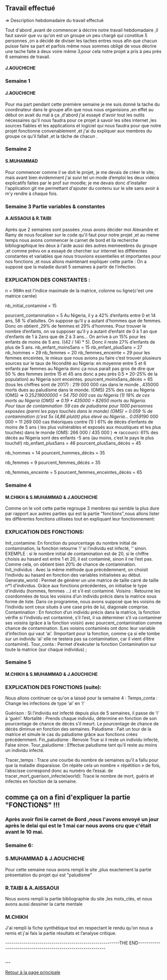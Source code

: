 ## Travail effectué 

=> Description hebdomadaire du travail effectué 

Tout d'abord ,avant de commencer à décrire notre travail hebdomadaire ,il faut savoir que vu qu'on est un groupe un peu chargé qui constitue 5 personnes ,on a décidé de diviser les taches entres nous afin que chacun puisse faire sa part et parfois même nous sommes obligé de vous décrire une tache faite à deux  voire même 3,pour cela notre projet a pris à peu près 6 semaines de travail.

   #### J.AOUCHICHE 
### Semaine 1 
#### J.AOUCHICHE
Pour ma part pendant cette première semaine je me suis donné la tache du coordinateur dans le groupe afin que nous nous organisions ,en effet au début on avait du mal à ça ,d'abord j'ai essayé d'avoir tout les outils nécessaires qu'il nous faudra pour ce projet à savoir les sites internet ,les sources fiables et les applications et logiciel qui nous faudra pour que notre projet fonctionne convenablement ,et j'ai du expliquer aux membres du groupe ce qu'il fallait ,et la tâche de chacun .

### Semaine 2 
#### S.MUHAMMAD
Pour commencer comme il se doit le projet, je me devais de créer le site; mais avant bien évidemment j'ai suivi tel un mode d’emploi les deux vidéos explicatifs faites par le prof sur moodle; je me devais donc d'installer l'application git me permettant d'ajouter du contenu sur le site sans avoir à m'y rendre à chaque fois. 

### Semaine 3  Partie variables & constantes
#### A.AISSAOUI & R.TAIBI
Après que 2 semaines sont passées ,nous avons décider moi Alexandre et Ramy de nous focaliser sur le code qu'il faut pour notre projet ,et au meme temps nous avons commencer le carnet de bord et lla recherche bibliographique les deux à l'aide aussi des autres memeeebres du groupe ,et comme prévu on a essayé de chercher sur internet les différentes constantes et variables que nous trouvions essentielles et importantes pour nos fonctions ,et nous allons maintenant expliquer cette partie :
On a supposé que la maladie durait 5 semaines à partir de l’infection.
### EXPLICATION DES CONSTANTES :
n = 99#n est l'indice maximale de la matrice, colonne ou ligne(c'est une matrice carrée)

nb_initial_contaminé = 15

pourcent_contamination = 5
Au Nigeria, il y a 42% d’enfants entre 0 et 14 ans, 58 % d’adultes. On suppose qu’il y a autant d’hommes que de femmes. Donc on obtient ,29% de femmes et 29% d’hommes.
Pour trouver le nombre d’enfants, on va supposer qu’il y a autant d’enfant de 0 à 1 an que d’enfants de 1 à 2ans que de 2 à 3 ans…
On arrive à un 15% pour les enfants de moins de 5 ans. ((42 / 14) * 5). Donc il reste 27% d’enfants de plus de 5 ans.
nb_enfant_moins5ans = 15
nb_enfant_plus5ans = 27
nb_hommes = 29
nb_femmes = 20
nb_femmes_enceinte = 29
pour les femmes enceintes, le mieux que nous avions pu faire c’est trouver plusieurs sources sur le taux de fécondité au Nigeria: en moyenne entre 5 et 6 enfants par femmes au Nigeria donc ça nous paraît pas gros de dire que 50 % des femmes (entre 15 et 45 ans donc a peu près 0.5 * 20-25% de la population) au Nigeria sont enceintes.
pourcent_moins5ans_décès = 65
(tous les chiffres sont de 2017) : 219 000 000 cas dans le monde , 435000 morts dues au paludisme dans le monde. (OMS)
25% des cas au Nigeria (OMS) => 0.25*219000000 = 54 750 000 cas au Nigeria (1)
19% de ces morts au Nigeria (OMS)  => 0.19 * 435000 = 82650 morts au Nigeria.  
Pour taux de contamination :59 cas de paludisme pour 1000 personnes exposées (parmi les pays touchés dans le monde) (OMS) = 0.059 % de contamination (c’est 5x (4,86 plutôt) plus élevé au Nigeria… 0.059*190 000 000 = 11 269 000 cas théoriques contre (1) )
61% de décès d’enfants de moins de 5 ans ( les plus vulnérables et exposés aux moustiques et les plus touchés) dans le monde (OMS: 266 000 / 435 000 ) => raccourci: 61% des décès au Nigeria sont des enfants -5 ans (au moins, c’est le pays le plus touché!) 
nb_enfant_plus5ans = 46
pourcent_plus5ans_décès = 45

nb_hommes = 14
pourcent_hommes_décès = 35

nb_femmes = 9
pourcent_femmes_décès = 35

nb_femmes_enceinte = 5
pourcent_femmes_enceintes_décès = 65

### Semaine 4
#### M.CHIKH & S.MUHAMMAD & J.AOUCHICHE
Comme on le voit cette partie regroupe 3 membres qui semble la plus dure par rapport aux autres parties qui est la partie "fonctions",nous allons lister les différentes fonctions utilisées tout en expliquant leur fonctionnement:

### EXPLICATION DES FONCTIONS:
Init_contamine:
En fonction du pourcentage du nombre initial de contamination, la fonction retourne ‘i’ si l’individu est infecté, ‘’ sinon. EXEMPLE : si le nombre initial de contamination est de 20, si le chiffre choisis au hasard est entre 1 et 20, il est contaminé, sinon il ne l’est pas. Comme cela, on obtient bien 20% de chance de contamination.
Init_individus : 
Avec la même méthode que précédemment, on choisit l’individu au hasard en fonction des variables initialisées au début.
Generate_world :
Permet de générer un une matrice de taille carré de taille n*1 d’individus. Grâce aux fonctions précédentes, on initialise le type d’individu (hommes, femmes …) et s’il est contaminé.
Voisins :
Retourne les coordonnées de tous les voisins d’un individu précis dans la matrice sous forme de liste. Dans ce programme, nous avons supposé que les voisins de l’individu sont ceux situés à une case près de lui, diagonale comprise.
Contamination :
En fonction d’un individu précis dans la matrice, la fonction vérifie si l’individu est contaminé, s’il l’est, il va déterminer s’il va contaminer ses voisins (grâce à la fonction voisin) avec pourcent_contamination comme chance de contamination. (Les voisins contaminés ont donc leur variable d’infection qui vaut ‘ai’. (Important pour la fonction, comme ça si elle tombe sur un individu ‘ai’ elle ne testera pas sa contamination, car il vient d’être contaminé).
Tour_conta :
Permet d’exécuter la fonction Contamination sur toute la matrice (sur chaque individus) ;

### Semaine 5 
#### M.CHIKH & S.MUHAMMAD & J.AOUCHICHE
### EXPLICATION DES FONCTIONS (suite):
Nous allons continuer ce qu'on a laissé pour la semaine 4 :
Temps_conta :
Change les infections de type ‘ai’ en ‘i’

Guérison :
Si l’individu est infecté depuis plus de 5 semaines, il passe de ‘i’ à ‘guéri’.
Mortalité :
Prends chaque individu, détermine en fonction de son pourcentage de chance de décès s’il meurt. Le pourcentage de chance de décès diminue en fonction des semaines.
Paludisme :
Fait un tour de la matrice et simule le cas du paludisme grâce aux fonctions crées précédemment.
Fin_paludisme :
Renvoie True si il reste un individu infecté, False sinon.
Tour_paludisme :
Effectue paludisme tant qu’il reste au moins un individu infecté.

Tracer_temps :
Trace une courbe du nombre de semaines qu’il a fallu pour que la maladie disparaisse. On répète cela un nombre « répétition » de fois, l’abscisse correspond donc au numéro de l’essai.
de tracer_mort_guerison_infecte(world):
Trace le nombre de mort, guéris et infectés en fonction de la semaine.
## comme ça on a fini d'expliquer la partie "FONCTIONS" !!!

### Après avoir fini le carnet de Bord ,nous l'avons envoyé un jour après le delai qui est le 1 mai car nous avons cru que c'était avant le 10 mai.  

### Semaine 6:
### S.MUHAMMAD & J.AOUCHICHE
Pour cette semaine nous avons rempli le site ,plus exactement la partie présentation du projet qui est "paludisme" 

### R.TAIBI & A.AISSAOUI
Nous avons rempli la partie bibliographie du site ,les mots_clés, et nous avons aussi dessiner la carte mentale

### M.CHIKH 
J'ai rempli la fiche synthétique tout en respectant le rendu qu'on nous a remis et j'ai fais la partie résultats et l’analyse critique.

---------------------------------------------------------THE END-------------------------------------------------------------
### ...
<a href="index.html"> Retour à la page principale </a>
